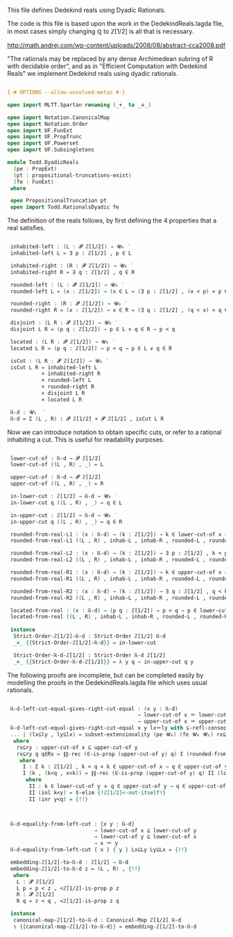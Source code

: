 This file defines Dedekind reals using Dyadic Rationals.

The code is this file is based upon the work in the DedekindReals.lagda file, in most cases simply changing ℚ to ℤ[1/2] is all that is necessary.

http://math.andrej.com/wp-content/uploads/2008/08/abstract-cca2008.pdf

"The rationals may be replaced by any dense Archimedean subring of R with decidable order", and as in "Efficient Computation with Dedekind Reals" we implement Dedekind reals using dyadic rationals.

```agda

{-# OPTIONS --allow-unsolved-metas #-}

open import MLTT.Spartan renaming (_+_ to _∔_)

open import Notation.CanonicalMap
open import Notation.Order
open import UF.FunExt
open import UF.PropTrunc
open import UF.Powerset
open import UF.Subsingletons

module Todd.DyadicReals
  (pe : PropExt)
  (pt : propositional-truncations-exist)
  (fe : FunExt)
 where

 open PropositionalTruncation pt
 open import Todd.RationalsDyadic fe

```

The definition of the reals follows, by first defining the 4 properties that a real satisfies.

```agda

 inhabited-left : (L : 𝓟 ℤ[1/2]) → 𝓤₀ ̇
 inhabited-left L = ∃ p ꞉ ℤ[1/2] , p ∈ L

 inhabited-right : (R : 𝓟 ℤ[1/2]) → 𝓤₀ ̇
 inhabited-right R = ∃ q ꞉ ℤ[1/2] , q ∈ R

 rounded-left : (L : 𝓟 ℤ[1/2]) → 𝓤₀ ̇
 rounded-left L = (x : ℤ[1/2]) → (x ∈ L ⇔ (∃ p ꞉ ℤ[1/2] , (x < p) × p ∈ L))

 rounded-right : (R : 𝓟 ℤ[1/2]) → 𝓤₀ ̇
 rounded-right R = (x : ℤ[1/2]) → x ∈ R ⇔ (∃ q ꞉ ℤ[1/2] , (q < x) × q ∈ R)

 disjoint : (L R : 𝓟 ℤ[1/2]) → 𝓤₀ ̇
 disjoint L R = (p q : ℤ[1/2]) → p ∈ L × q ∈ R → p < q

 located : (L R : 𝓟 ℤ[1/2]) → 𝓤₀ ̇
 located L R = (p q : ℤ[1/2]) → p < q → p ∈ L ∨ q ∈ R

 isCut : (L R : 𝓟 ℤ[1/2]) → 𝓤₀ ̇
 isCut L R = inhabited-left L
           × inhabited-right R
           × rounded-left L
           × rounded-right R
           × disjoint L R
           × located L R

 ℝ-d : 𝓤₁  ̇
 ℝ-d = Σ (L , R) ꞉ 𝓟 ℤ[1/2] × 𝓟 ℤ[1/2] , isCut L R

```

Now we can introduce notation to obtain specific cuts, or refer to a
rational inhabiting a cut. This is useful for readability purposes.

```agda

 lower-cut-of : ℝ-d → 𝓟 ℤ[1/2]
 lower-cut-of ((L , R) , _) = L

 upper-cut-of : ℝ-d → 𝓟 ℤ[1/2]
 upper-cut-of ((L , R) , _) = R

 in-lower-cut : ℤ[1/2] → ℝ-d → 𝓤₀ ̇
 in-lower-cut q ((L , R) , _) = q ∈ L

 in-upper-cut : ℤ[1/2] → ℝ-d → 𝓤₀ ̇
 in-upper-cut q ((L , R) , _) = q ∈ R

 rounded-from-real-L1 : (x : ℝ-d) → (k : ℤ[1/2]) → k ∈ lower-cut-of x → ∃ p ꞉ ℤ[1/2] , k < p × p ∈ lower-cut-of x
 rounded-from-real-L1 ((L , R) , inhab-L , inhab-R , rounded-L , rounded-R , disjoint , located) k = pr₁ (rounded-L k)

 rounded-from-real-L2 : (x : ℝ-d) → (k : ℤ[1/2]) → ∃ p ꞉ ℤ[1/2] , k < p × p ∈ lower-cut-of x → k ∈ lower-cut-of x
 rounded-from-real-L2 ((L , R) , inhab-L , inhab-R , rounded-L , rounded-R , disjoint , located) k = pr₂ (rounded-L k)

 rounded-from-real-R1 : (x : ℝ-d) → (k : ℤ[1/2]) → k ∈ upper-cut-of x → ∃ q ꞉ ℤ[1/2] , q < k × q ∈ upper-cut-of x
 rounded-from-real-R1 ((L , R) , inhab-L , inhab-R , rounded-L , rounded-R , disjoint , located) k = pr₁ (rounded-R k)

 rounded-from-real-R2 : (x : ℝ-d) → (k : ℤ[1/2]) → ∃ q ꞉ ℤ[1/2] , q < k × q ∈ upper-cut-of x → k ∈ upper-cut-of x
 rounded-from-real-R2 ((L , R) , inhab-L , inhab-R , rounded-L , rounded-R , disjoint , located) k = pr₂ (rounded-R k)

 located-from-real : (x : ℝ-d) → (p q : ℤ[1/2]) → p < q → p ∈ lower-cut-of x ∨ q ∈ upper-cut-of x
 located-from-real ((L , R) , inhab-L , inhab-R , rounded-L , rounded-R , disjoint , located) = located
 
 instance
  Strict-Order-ℤ[1/2]-ℝ-d : Strict-Order ℤ[1/2] ℝ-d
  _<_ {{Strict-Order-ℤ[1/2]-ℝ-d}} = in-lower-cut

  Strict-Order-ℝ-d-ℤ[1/2] : Strict-Order ℝ-d ℤ[1/2]
  _<_ {{Strict-Order-ℝ-d-ℤ[1/2]}} = λ y q → in-upper-cut q y

```
The following proofs are incomplete, but can be completed easily by
modelling the proofs in the DedekindReals.lagda file which uses usual
rationals.

```agda

 ℝ-d-left-cut-equal-gives-right-cut-equal : (x y : ℝ-d)
                                          → lower-cut-of x ＝ lower-cut-of y
                                          → upper-cut-of x ＝ upper-cut-of y
 ℝ-d-left-cut-equal-gives-right-cut-equal x y lx＝ly with ⊆-refl-consequence (lower-cut-of x) (lower-cut-of y) lx＝ly 
 ... | (lx⊆ly , ly⊆lx) = subset-extensionality (pe 𝓤₀) (fe 𝓤₀ 𝓤₁) rx⊆ry {!ry⊆rx!}
  where
   rx⊆ry : upper-cut-of x ⊆ upper-cut-of y
   rx⊆ry q q∈Rx = ∥∥-rec (∈-is-prop (upper-cut-of y) q) I (rounded-from-real-R1 x q q∈Rx)
    where
     I : Σ k ꞉ ℤ[1/2] , k < q × k ∈ upper-cut-of x → q ∈ upper-cut-of y
     I (k , (k<q , x<k)) = ∥∥-rec (∈-is-prop (upper-cut-of y) q) II (located-from-real y k q k<q)
      where
       II : k ∈ lower-cut-of y ∔ q ∈ upper-cut-of y → q ∈ upper-cut-of y
       II (inl k<y) = 𝟘-elim {!ℤ[1/2]<-not-itself!}
       II (inr y<q) = {!!}



 ℝ-d-equality-from-left-cut : {x y : ℝ-d}
                            → lower-cut-of x ⊆ lower-cut-of y
                            → lower-cut-of y ⊆ lower-cut-of x
                            → x ＝ y
 ℝ-d-equality-from-left-cut { x } { y } Lx⊆Ly Ly⊆Lx = {!!}

 embedding-ℤ[1/2]-to-ℝ-d : ℤ[1/2] → ℝ-d
 embedding-ℤ[1/2]-to-ℝ-d z = (L , R) , {!!}
  where
   L : 𝓟 ℤ[1/2]
   L p = p < z , <ℤ[1/2]-is-prop p z
   R : 𝓟 ℤ[1/2]
   R q = z < q , <ℤ[1/2]-is-prop z q

 instance
  canonical-map-ℤ[1/2]-to-ℝ-d : Canonical-Map ℤ[1/2] ℝ-d
  ι {{canonical-map-ℤ[1/2]-to-ℝ-d}} = embedding-ℤ[1/2]-to-ℝ-d

```
